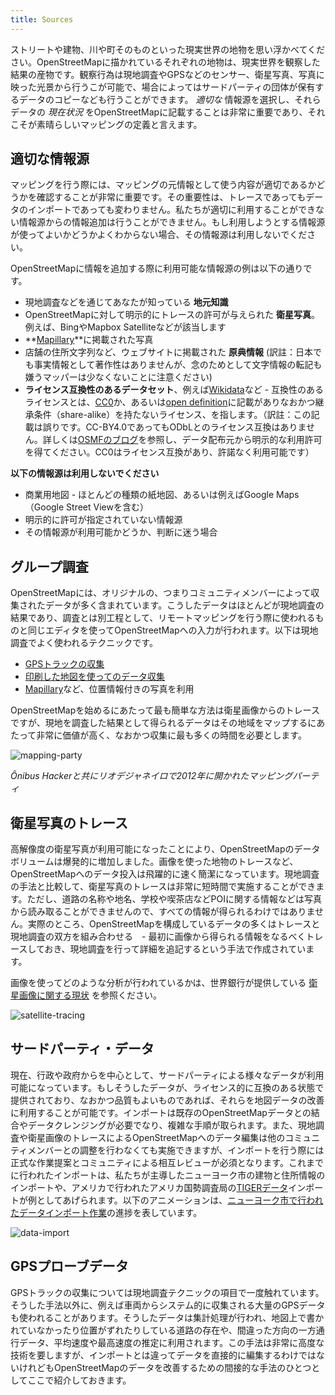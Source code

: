 ```yaml
---
title: Sources
---
```


ストリートや建物、川や町そのものといった現実世界の地物を思い浮かべてください。OpenStreetMapに描かれているそれぞれの地物は、現実世界を観察した結果の産物です。観察行為は現地調査やGPSなどのセンサー、衛星写真、写真に映った光景から行うこが可能で、場合によってはサードパーティの団体が保有するデータのコピーなども行うことができます。 _適切な_ 情報源を選択し、それらデータの _現在状況_ をOpenStreetMapに記載することは非常に重要であり、それこそが素晴らしいマッピングの定義と言えます。

## 適切な情報源

マッピングを行う際には、マッピングの元情報として使う内容が適切であるかどうかを確認することが非常に重要です。その重要性は、トレースであってもデータのインポートであっても変わりません。私たちが適切に利用することができない情報源からの情報追加は行うことができません。もし利用しようとする情報源が使ってよいかどうかよくわからない場合、その情報源は利用しないでください。

OpenStreetMapに情報を追加する際に利用可能な情報源の例は以下の通りです。

- 現地調査などを通じてあなたが知っている **地元知識**
- OpenStreetMapに対して明示的にトレースの許可が与えられた **衛星写真**。例えば、BingやMapbox Satelliteなどが該当します
- **[Mapillary](http://mapillary.com/)**に掲載された写真
- 店舗の住所文字列など、ウェブサイトに掲載された **原典情報** (訳註：日本でも事実情報として著作性はありませんが、念のためとして文字情報の転記も嫌うマッパーは少なくないことに注意ください)
- **ライセンス互換性のあるデータセット**、例えば[Wikidata](http://www.wikidata.org/wiki/Wikidata:Main_Page)など - 互換性のあるライセンスとは、[CC0](https://creativecommons.org/publicdomain/zero/1.0/)か、あるいは[open definition](http://opendefinition.org/)に記載がありなおかつ継承条件（share-alike）を持たないライセンス、を指します。（訳註：この記載は誤りです。CC-BY4.0であってもODbLとのライセンス互換はありません。詳しくは[OSMFのブログ](https://blog.openstreetmap.org/2017/03/21/openstreetmap%e3%81%ab%e3%81%8a%e3%81%91%e3%82%8bcc-by-4-0%e3%83%a9%e3%82%a4%e3%82%bb%e3%83%b3%e3%82%b9%e9%81%a9%e7%94%a8%e3%83%87%e3%83%bc%e3%82%bf%e3%81%ae%e5%88%a9%e7%94%a8%e3%81%ab%e3%81%a4/?lang=ja)を参照し、データ配布元から明示的な利用許可を得てください。CC0はライセンス互換があり、許諾なく利用可能です）

**以下の情報源は利用しないでください**

- 商業用地図 - ほとんどの種類の紙地図、あるいは例えばGoogle Maps（Google Street Viewを含む）
- 明示的に許可が指定されていない情報源
- その情報源が利用可能かどうか、判断に迷う場合

## グループ調査

OpenStreetMapには、オリジナルの、つまりコミュニティメンバーによって収集されたデータが多く含まれています。こうしたデータはほとんどが現地調査の結果であり、調査とは別工程として、リモートマッピングを行う際に使われるものと同じエディタを使ってOpenStreetMapへの入力が行われます。以下は現地調査でよく使われるテクニックです。

- [GPSトラックの収集](http://wiki.openstreetmap.org/wiki/Recording_GPS_tracks)
- [印刷した地図を使ってのデータ収集](http://wiki.openstreetmap.org/wiki/Field_Papers)
- [Mapillary](https://www.mapillary.com/osm.html)など、位置情報付きの写真を利用

OpenStreetMapを始めるにあたって最も簡単な方法は衛星画像からのトレースですが、現地を調査した結果として得られるデータはその地域をマップするにあたって非常に価値が高く、なおかつ収集に最も多くの時間を必要とします。

![mapping-party]({{site.baseurl}}/images/mapping-party.png)

*Ônibus Hackerと共にリオデジャネイロで2012年に開かれたマッピングパーティ*


## 衛星写真のトレース

高解像度の衛星写真が利用可能になったことにより、OpenStreetMapのデータボリュームは爆発的に増加しました。画像を使った地物のトレースなど、OpenStreetMapへのデータ投入は飛躍的に速く簡潔になっています。現地調査の手法と比較して、衛星写真のトレースは非常に短時間で実施することができます。ただし、道路の名称や地名、学校や喫茶店などPOIに関する情報などは写真から読み取ることができませんので、すべての情報が得られるわけではありません。実際のところ、OpenStreetMapを構成しているデータの多くはトレースと現地調査の双方を組み合わせる　- 最初に画像から得られる情報をなるべくトレースしておき、現地調査を行って詳細を追記するという手法で作成されています。

画像を使ってどのような分析が行われているかは、世界銀行が提供している [衛星画像に関する現状](http://satsummit.github.io/landscape/) を参照ください。

![satellite-tracing]({{site.baseurl}}/images/satellite-tracing.gif)

## サードパーティ・データ

現在、行政や政府からを中心として、サードパーティによる様々なデータが利用可能になっています。もしそうしたデータが、ライセンス的に互換のある状態で提供されており、なおかつ品質もよいものであれば、それらを地図データの改善に利用することが可能です。インポートは既存のOpenStreetMapデータとの結合やデータクレンジングが必要でなり、複雑な手順が取られます。また、現地調査や衛星画像のトレースによるOpenStreetMapへのデータ編集は他のコミュニティメンバーとの調整を行わなくても実施できますが、インポートを行う際には正式な作業提案とコミュニティによる相互レビューが必須となります。これまでに行われたインポートは、私たちが主導したニューヨーク市の建物と住所情報のインポートや、アメリカで行われたアメリカ国勢調査局の[TIGERデータ](http://wiki.openstreetmap.org/wiki/TIGER)インポートが例としてあげられます。以下のアニメーションは、[ニューヨーク市で行われたデータインポート作業](https://www.mapbox.com/blog/nyc-buildings-openstreetmap/)の進捗を表しています。

![data-import](https://cloud.githubusercontent.com/assets/6770741/11623986/9baad488-9cf6-11e5-9922-0511f4971a80.gif)


## GPSプローブデータ

GPSトラックの収集については現地調査テクニックの項目で一度触れています。そうした手法以外に、例えば車両からシステム的に収集される大量のGPSデータも使われることがあります。そうしたデータは集計処理が行われ、地図上で書かれていなかったり位置がずれたりしている道路の存在や、間違った方向の一方通行データ、平均速度や最高速度の推定に利用されます。この手法は非常に高度な技術を要しますが、インポートとは違ってデータを直接的に編集するわけではないけれどもOpenStreetMapのデータを改善するための間接的な手法のひとつとしてここで紹介しておきます。
